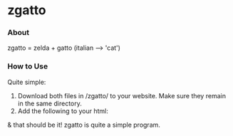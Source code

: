# zgatto

### About
zgatto = zelda + gatto (italian --> 'cat')

### How to Use
Quite simple: 
  1. Download both files in /zgatto/ to your website. Make sure they remain in the same directory.
  2. Add the following to your html: <script src="/path/to/zgatto/zgatto.js"></script>
  
& that should be it! zgatto is quite a simple program. 

